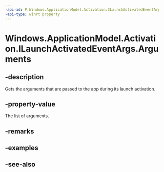 ----api-id: P:Windows.ApplicationModel.Activation.ILaunchActivatedEventArgs.Arguments
-api-type: winrt property
---<!-- Property syntaxpublic string Arguments { get; }--># Windows.ApplicationModel.Activation.ILaunchActivatedEventArgs.Arguments## -descriptionGets the arguments that are passed to the app during its launch activation.## -property-valueThe list of arguments.## -remarks## -examples## -see-also